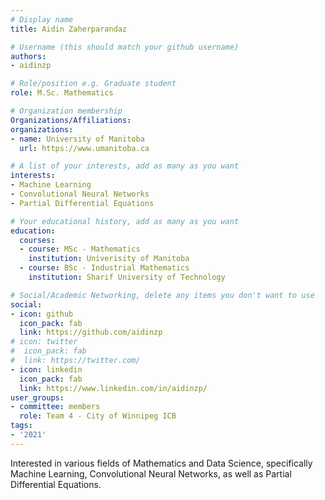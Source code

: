 ```yaml
---
# Display name
title: Aidin Zaherparandaz

# Username (this should match your github username)
authors:
- aidinzp

# Role/position e.g. Graduate student
role: M.Sc. Mathematics

# Organization membership
Organizations/Affiliations:
organizations:
- name: University of Manitoba
  url: https://www.umanitoba.ca

# A list of your interests, add as many as you want
interests:
- Machine Learning 
- Convolutional Neural Networks
- Partial Differential Equations

# Your educational history, add as many as you want
education:
  courses:
  - course: MSc - Mathematics
    institution: Univerisity of Manitoba
  - course: BSc - Industrial Mathematics
    institution: Sharif University of Technology

# Social/Academic Networking, delete any items you don't want to use
social:
- icon: github
  icon_pack: fab
  link: https://github.com/aidinzp
# icon: twitter
#  icon_pack: fab
#  link: https://twitter.com/
- icon: linkedin
  icon_pack: fab
  link: https://www.linkedin.com/in/aidinzp/
user_groups:
- committee: members
  role: Team 4 - City of Winnipeg ICB
tags:
- '2021'
---
```

Interested in various fields of Mathematics and Data Science, specifically Machine Learning, Convolutional Neural Networks, as well as Partial Differential Equations.
